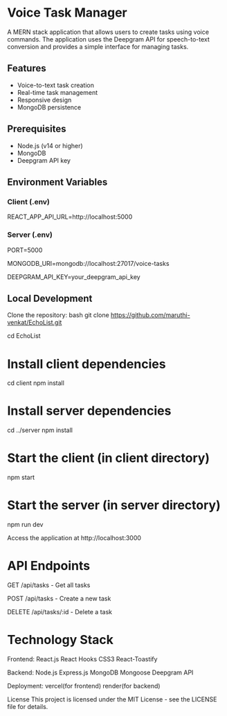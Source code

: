 # Voice Task Manager

A MERN stack application that allows users to create tasks using voice commands. The application uses the Deepgram API for speech-to-text conversion and provides a simple interface for managing tasks.

## Features

- Voice-to-text task creation
- Real-time task management
- Responsive design
- MongoDB persistence

## Prerequisites

- Node.js (v14 or higher)
- MongoDB
- Deepgram API key

## Environment Variables

### Client (.env)
REACT_APP_API_URL=http://localhost:5000

### Server (.env)
PORT=5000 

MONGODB_URI=mongodb://localhost:27017/voice-tasks 

DEEPGRAM_API_KEY=your_deepgram_api_key


## Local Development

Clone the repository:
bash
git clone https://github.com/maruthi-venkat/EchoList.git

cd EchoList

# Install client dependencies
cd client
npm install

# Install server dependencies
cd ../server
npm install

# Start the client (in client directory)
npm start

# Start the server (in server directory)
npm run dev

Access the application at http://localhost:3000

# API Endpoints
GET /api/tasks - Get all tasks

POST /api/tasks - Create a new task

DELETE /api/tasks/:id - Delete a task

# Technology Stack

Frontend:
React.js
React Hooks
CSS3
React-Toastify

Backend:
Node.js
Express.js
MongoDB
Mongoose
Deepgram API

Deployment:
vercel(for frontend)
render(for backend)

License
This project is licensed under the MIT License - see the LICENSE file for details.
